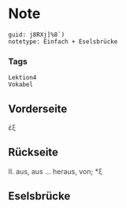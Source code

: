 # Note
```
guid: j8RXj]%8`)
notetype: Einfach + Eselsbrücke
```

### Tags
```
Lektion4
Vokabel
```

## Vorderseite
<span style="color: rgb(62, 62, 62);">ἐξ</span>

## Rückseite
<span style="color: rgb(62, 62, 62);">II. aus, aus ... heraus, von; *ξ</span>

## Eselsbrücke

